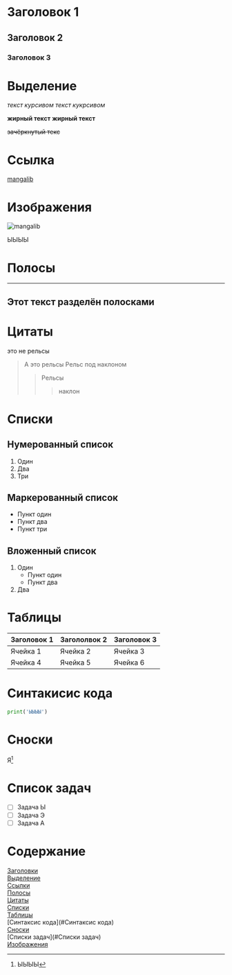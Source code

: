 # Заголовок 1
## Заголовок 2
### Заголовок 3

# Выделение
*текст курсивом*
_текст кукрсивом_

**жирный текст**
__жирный текст__

~~зачёркнутый текс~~

# Ссылка
[mangalib](https://mangalib.me/)

# Изображения
![mangalib](https://masterpiecer-images.s3.yandex.net/a7e9ead9a11411eea600d261b2905eb9:upscaled)

ЫЫЫЫ

# Полосы
---
Этот текст разделён полосками
---

# Цитаты
это не рельсы
> А это рельсы
> Рельс под наклоном
>> Рельсы
>>> наклон

# Списки
## Нумерованный список
1. Один
2. Два
3. Три

## Маркерованный список
- Пункт один
- Пункт два
- Пункт три

## Вложенный список
1. Один
   - Пункт один
   - Пункт два
2. Два

# Таблицы
|Заголовок 1|Загололвок 2|Заголовок 3|
|-----------|------------|-----------|
|Ячейка 1 |Ячейка 2 |Ячейка 3 |
|Ячейка 4 |Ячейка 5 |Ячейка 6 |

# Синтакисис кода
```python
print('ЫЫЫЫ')
```

# Сноски
Я[^1]
[^1]:ЫЫЫЫ

# Список задач
- [ ] Задача Ы
- [ ] Задача Э
- [ ] Задача А

# Содержание
[Заголовки](#Заголовки)  
[Выделение](#Выделение)  
[Ссылки](#Ссылки)  
[Полосы](#Полосы)  
[Цитаты](#Цитаты)  
[Списки](#Списки)  
[Таблицы](#Таблицы)  
[Синтаксис кода](#Синтаксис кода)  
[Сноски](#Сноски)  
[Списки задач](#Списки задач)  
[Изображения](#Изображения)  
